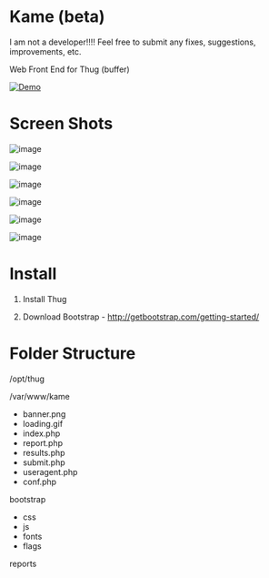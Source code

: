 Kame (beta)
===
I am not a developer!!!! Feel free to submit any fixes, suggestions, improvements, etc.

Web Front End for Thug (buffer)

[![Demo](http://img.youtube.com/vi/nXoOw8aKYSU/0.jpg)](https://www.youtube.com/watch?v=nXoOw8aKYSU)



Screen Shots
=====
![image](http://imgur.com/47DthFe.jpg)

![image](http://imgur.com/eIoGRut.jpg)

![image](http://imgur.com/sp7rFzW.jpg)

![image](http://imgur.com/E0UPpOl.jpg)

![image](http://imgur.com/1We9Fp8.jpg)

![image](http://imgur.com/GurYt3I.jpg)


Install
=====

1. Install Thug

2. Download Bootstrap - http://getbootstrap.com/getting-started/

Folder Structure
=====
/opt/thug

/var/www/kame
- banner.png
- loading.gif
- index.php
- report.php
- results.php
- submit.php
- useragent.php
- conf.php

bootstrap
- css
- js
- fonts
- flags

reports